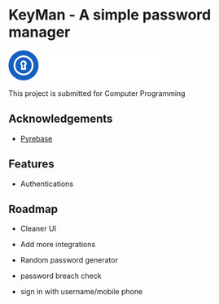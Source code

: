 
# KeyMan - A simple password manager

![logo](assets/frame0/image_2.png)

This project is submitted for Computer Programming


## Acknowledgements

 - [Pyrebase](https://github.com/thisbejim/Pyrebase)
 


## Features

- Authentications 


## Roadmap

- Cleaner UI

- Add more integrations

- Random password generator

- password breach check

- sign in with username/mobile phone
